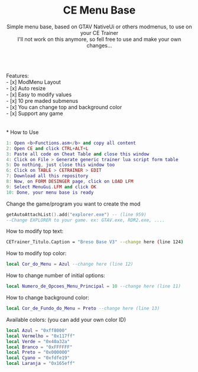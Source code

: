 <h1 align="center">CE Menu Base</h1>
<p align="center">Simple menu base, based on GTAV NativeUi or others modmenus, to use on your CE Trainer<br>
I'll not work on this anymore, so fell free to use and make your own changes...</p>
<br><br><br>
Features:<br>
- [x]  ModMenu Layout<br>
- [x] Auto resize <br>
- [x] Easy to modify values<br>
- [x] 10 pre maded submenus<br>
- [x] You can change top and background color<br>
- [x] Support any game<br>
<br>
<br>
* How to Use

```lua
1: Open <b>Functions.asm</b> and copy all content
2: Open CE and click CTRL+ALT+L
3: Paste all code on Cheat Table and close this window
4: Click on File > Generate generic trainer lua script form table
5: Do nothing, just close this window too
6: Click on TABLE > CETRAINER > EDIT
7: Download all this repository
8: Now, on FORM DESINGER page, click on LOAD LFM 
9: Select MenuGui.LFM and click OK
10: Done, your menu base is ready
```
Change the game/program you want to create the mod 
```lua
getAutoAttachList().add("explorer.exe") -- (line 959)
--Change EXPLORER to your game. ex: GTAV.exe, RDR2.exe, ....
```

How to modify top text:</p>
```bash
CETrainer_Titulo.Caption = "Breso Base V3" --change here (line 124)
``` 

How to modify top color:</p>
```lua
local Cor_do_Menu = Azul --change here (line 12)
```

How to change number of initial options:</p>
```lua
local Numero_de_Opcoes_Menu_Principal = 10 --change here (line 11)
``` 

How to change background color:</p>
```lua
local Cor_de_Fundo_do_Menu = Preto --change here (line 13)
```  

Available colors: (you can add your own color ID)</p>
```lua
local Azul = "0xff8000"
local Vermelho = "0x117ff"
local Verde = "0x40a32a"
local Branco = "0xFFFFFF"
local Preto = "0x000000"
local Cyano = "0xfdfe19"
local Laranja = "0x165eff"
```  
 
 
 
 
 
 
 
 
 
 
 
 
 
 
 
 
 
 
 
 
 
 
